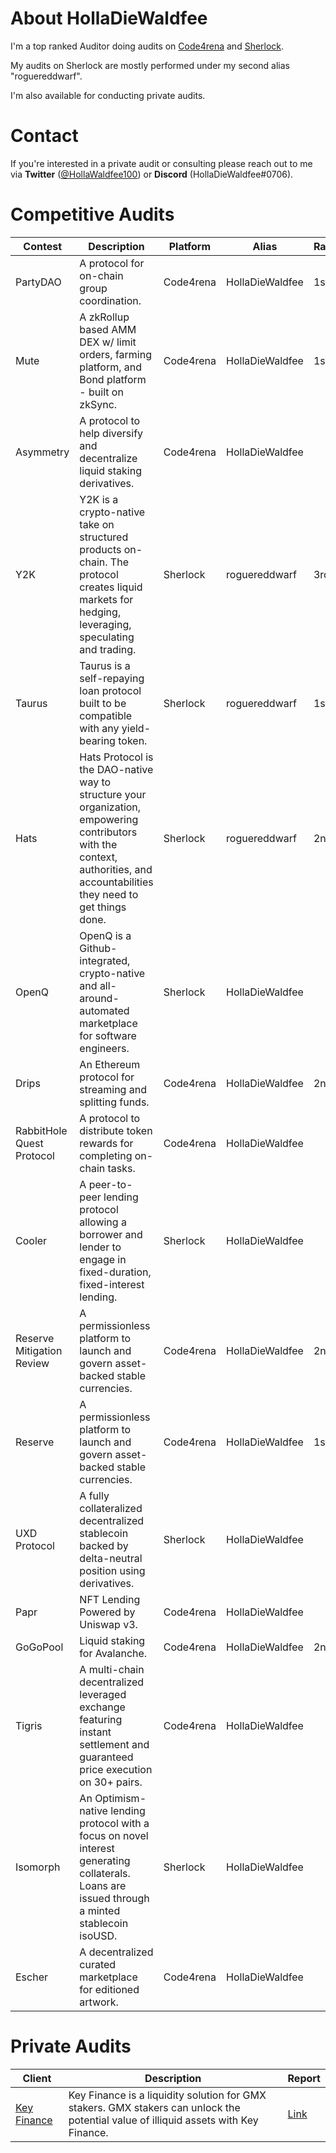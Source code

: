# About HollaDieWaldfee
I'm a top ranked Auditor doing audits on [Code4rena](https://code4rena.com/) and [Sherlock](https://www.sherlock.xyz/).  

My audits on Sherlock are mostly performed under my second alias "roguereddwarf".  

I'm also available for conducting private audits.  

# Contact

If you're interested in a private audit or consulting please reach out to me via **Twitter** ([@HollaWaldfee100](https://twitter.com/HollaWaldfee100)) or **Discord** (HollaDieWaldfee#0706).  

# Competitive Audits
| Contest                   | Description                                                                                                                                                                                          | Platform  | Alias           | Ranking | Report                                                                    |
| ------------------------- | ---------------------------------------------------------------------------------------------------------------------------------------------------------------------------------------------------- | --------- | --------------- | ------- | ------------------------------------------------------------------------- |
| PartyDAO                  | A protocol for on-chain group coordination.                                                                                                                                                          | Code4rena | HollaDieWaldfee | 1st 🥇   | not yet available                                                         |
| Mute                      | A zkRollup based AMM DEX w/ limit orders, farming platform, and Bond platform - built on zkSync.                                                                                                     | Code4rena | HollaDieWaldfee | 1st 🥇   | [Link](https://code4rena.com/reports/2023-03-mute)                        |
| Asymmetry                 | A protocol to help diversify and decentralize liquid staking derivatives.                                                                                                                            | Code4rena | HollaDieWaldfee |         | not yet available                                                         |
| Y2K                       | Y2K is a crypto-native take on structured products on-chain. The protocol creates liquid markets for hedging, leveraging, speculating and trading.                                                   | Sherlock  | roguereddwarf   | 3rd 🥉   | [Link](https://github.com/sherlock-audit/2023-03-Y2K-judging/issues)      |
| Taurus                    | Taurus is a self-repaying loan protocol built to be compatible with any yield-bearing token.                                                                                                         | Sherlock  | roguereddwarf   | 1st 🥇   | [Link](https://github.com/sherlock-audit/2023-03-taurus-judging/issues)   |
| Hats                      | Hats Protocol is the DAO-native way to structure your organization, empowering contributors with the context, authorities, and accountabilities they need to get things done.                        | Sherlock  | roguereddwarf   | 2nd 🥈   | [Link](https://github.com/sherlock-audit/2023-02-hats-judging/issues)     |
| OpenQ                     | OpenQ is a Github-integrated, crypto-native and all-around-automated marketplace for software engineers.                            | Sherlock  | HollaDieWaldfee |         | [Link](https://github.com/sherlock-audit/2023-02-openq-judging/issues)    |
| Drips                     | An Ethereum protocol for streaming and splitting funds.                                                                                                                                              | Code4rena | HollaDieWaldfee | 2nd 🥈   | [Link](https://code4rena.com/reports/2023-01-drips)                       |
| RabbitHole Quest Protocol | A protocol to distribute token rewards for completing on-chain tasks.                                                                                                                                | Code4rena | HollaDieWaldfee |         | [Link](https://code4rena.com/reports/2023-01-rabbithole/)                 |
| Cooler                    | A peer-to-peer lending protocol allowing a borrower and lender to engage in fixed-duration, fixed-interest lending. | Sherlock  | HollaDieWaldfee |         | [Link](https://github.com/sherlock-audit/2023-01-cooler-judging/issues)   |
| Reserve Mitigation Review | A permissionless platform to launch and govern asset-backed stable currencies.                                                                                                                       | Code4rena | HollaDieWaldfee | 2nd 🥈   | [Link](https://code4rena.com/reports/2023-01-reserve/)                    |
| Reserve                   | A permissionless platform to launch and govern asset-backed stable currencies.                                                                                                                       | Code4rena | HollaDieWaldfee | 1st 🥇   | [Link](https://code4rena.com/reports/2023-01-reserve/)                    |
| UXD Protocol              | A fully collateralized decentralized stablecoin backed by delta-neutral position using derivatives.                                                                                                  | Sherlock  | HollaDieWaldfee |         | [Link](https://github.com/sherlock-audit/2023-01-uxd-judging/issues)      |
| Papr                      | NFT Lending Powered by Uniswap v3.                                                                                                                                                                   | Code4rena | HollaDieWaldfee |         | [Link](https://code4rena.com/reports/2022-12-backed)                      |
| GoGoPool                  | Liquid staking for Avalanche.                                                                                                                                                                        | Code4rena | HollaDieWaldfee | 2nd 🥈   | [Link](https://code4rena.com/reports/2022-12-gogopool/)                   |
| Tigris                    | A multi-chain decentralized leveraged exchange featuring instant settlement and guaranteed price execution on 30+ pairs.                                                                             | Code4rena | HollaDieWaldfee |         | [Link](https://code4rena.com/reports/2022-12-tigris/)                     |
| Isomorph                  | An Optimism-native lending protocol with a focus on novel interest generating collaterals. Loans are issued through a minted stablecoin isoUSD.                                                      | Sherlock  | HollaDieWaldfee |         | [Link](https://github.com/sherlock-audit/2022-11-isomorph-judging/issues) |
| Escher                    | A decentralized curated marketplace for editioned artwork.                                                                                                                                           | Code4rena | HollaDieWaldfee |         | [Link](https://code4rena.com/reports/2022-12-escher/)                     |


# Private Audits
| Client                                        | Description            | Report                                                                                                             |
| --------------------------------------------- | ---------------------- | ------------------------------------------------------------------------------------------------------------------ |
| [Key Finance](https://twitter.com/gmxkey_com) | Key Finance is a liquidity solution for GMX stakers. GMX stakers can unlock the potential value of illiquid assets with Key Finance. | [Link](https://github.com/KeyFinanceTeam/key-finance-contracts/blob/main/audit/Key%20Finance%20Audit%20Report.pdf) |